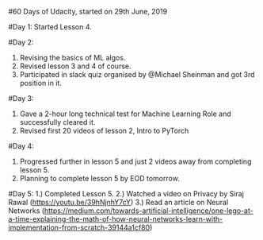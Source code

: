 #60 Days of Udacity, started on 29th June, 2019

#Day 1:
  Started Lesson 4.

#Day 2:
1. Revising the basics of ML algos. 
2. Revised lesson 3 and 4 of course. 
3. Participated in slack quiz organised by @Michael Sheinman and got 3rd position in it.

#Day 3:
1. Gave a 2-hour long technical test for Machine Learning Role and successfully cleared it.
2. Revised first 20 videos of lesson 2, Intro to PyTorch

#Day 4:
1. Progressed further in lesson 5 and just 2 videos away from completing lesson 5.
2. Planning to complete lesson 5 by EOD tomorrow.

#Day 5: 
1.) Completed Lesson 5.
2.) Watched a video on Privacy by Siraj Rawal (https://youtu.be/39hNjnhY7cY)
3.) Read an article on Neural Networks (https://medium.com/towards-artificial-intelligence/one-lego-at-a-time-explaining-the-math-of-how-neural-networks-learn-with-implementation-from-scratch-39144a1cf80)
